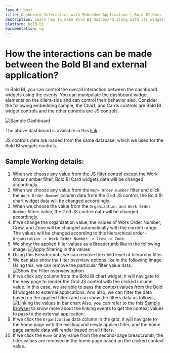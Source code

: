 ```yaml
---
layout: post
title: Dashboard Interaction with Embedded Application | Bold BI Docs
description: Learn how to make Bold BI dashboard along with its widgets and the embedded application interact with each other using JavaScript APIs for embedding.
platform: bold-bi
documentation: ug
---
```


# How the interactions can be made between the Bold BI and external application?

In Bold BI, you can control the overall interaction between the dashboard widgets using the events. You can manipulate the dashboard widget elements on the client-side and can control their behavior also. Consider the following embedding sample, the Chart, and Cards controls are Bold BI widget controls and the other controls are JS controls. 

   ![Sample Dashboard](/bold-bi-docs/static/assets/embedded/faq/images/sample-dashboard-for-seamless-interaction.png)

The above dashboard is available in this <a href="https://demo-interaction.boldbi.com/embed">link</a>.

JS controls data are loaded from the same database, which we used for the Bold BI widgets controls.

## Sample Working details:

1.	When we choose any value from the JS filter control except the Work Order number filter, Bold BI Card widgets data will be changed accordingly. 
2.	When we choose any value from the `Work Order Number` filter and click the `Work Order Number` column data from the Grid JS control, the Bold BI chart widget data will be changed accordingly.
3.	When we choose the value from the `Organization and Work Order Number` filters value, the Grid JS control data will be changed accordingly.
4.	If we change the organization value, the values of Work Order Number, Crew, and Zone will be changed automatically with the current range. The values will be changed according to this hierarchical order - `Organization -> Work Order Number -> Crew -> Zone`.
5.	We show the applied filter values as a Breadcrumb like in the following image.
![Apply filtering in the values](/bold-bi-docs/static/assets/embedded/faq/images/show-filtered-values-in-breadcrumb-structure.png)
6.	Using this Breadcrumb, we can remove the child level of hierarchy filter.
7.	We can also show the filter overview options like in the following image. Using this, we can remove the particular filter value data.
![Show the Filter overview option](/bold-bi-docs/static/assets/embedded/faq/images/filter-overview-option.png)
8. If we click any column from the Bold BI chart widget, it will navigate to the new page to render the Grid JS control with the clicked column value. In this case, we are able to pass the context values from the Bold BI widgets to external applications. And also, we can filter the data based on the applied filters and can show the filters data as follows,
![Linking the values in bar chart](/bold-bi-docs/static/assets/embedded/faq/images/linking-in-bar-chart.png)
Also, you can refer to the this <a href='https://samples.boldbi.com/embed/javascript/user-interaction/url-linking'>Sample Browser</a>  to know more about the linking events to get the context values to pass to the external application.
9.	If we click the `Organization` data column in the grid, it will navigate to the home page with the existing and newly applied filter, and the home page sample data will render based on all filters.
10. If we click the `Home` or any value from the second-page breadcrumb, the filter values are removed in the home page based on the clicked context value.

